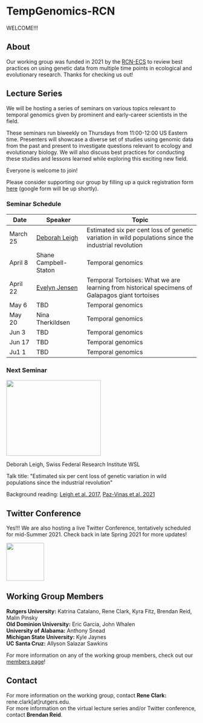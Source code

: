 # TempGenomics-RCN

WELCOME!!! 


## About

Our working group was funded in 2021 by the [RCN-ECS](https://rcn-ecs.github.io/)
to review best practices on using genetic data from multiple time points in
ecological and evolutionary research. Thanks for checking us out!


## Lecture Series

We will be hosting a series of seminars on various topics relevant to temporal genomics given by prominent and early-career scientists in the field.

These seminars run biweekly on Thursdays from 11:00-12:00 US Eastern time. Presenters will showcase a diverse set of studies using genomic data from the past and present to investigate questions relevant to ecology and evolutionary biology. We will also discuss best practices for conducting these studies and lessons learned while exploring this exciting new field.

Everyone is welcome to join! 

Please consider supporting our group by filling up a quick registration form [here](google.form) (google form will be up shortly).


### Seminar Schedule

Date | Speaker | Topic
---- | ------- | -----
March 25 | [Deborah Leigh](https://deborahmleigh.weebly.com/) | Estimated six per cent loss of genetic variation in wild populations since the industrial revolution
April 8 | Shane Campbell-Staton | Temporal genomics
April 22 | [Evelyn Jensen](eljensen.ca) | Temporal Tortoises: What we are learning from historical specimens of Galapagos giant tortoises
May 6 | TBD | Temporal genomics
May 20 | Nina Therkildsen | Temporal genomics
Jun 3 | TBD | Temporal genomics
Jun 17 | TBD | Temporal genomics
Ju1 1 | TBD | Temporal genomics


### Next Seminar



<img src="https://user-images.githubusercontent.com/49986485/109852486-d1788180-7c22-11eb-80e3-9d1cc66e640e.jpg" height="200" width="250"> 





Deborah Leigh, Swiss Federal Research Institute WSL

Talk title: "Estimated six per cent loss of genetic variation in wild populations since the industrial revolution"

Background reading: [Leigh et al. 2017](https://onlinelibrary.wiley.com/doi/full/10.1111/eva.12810), [Paz-Vinas et al. 2021](https://www.authorea.com/users/395915/articles/509937-macrogenetic-studies-must-not-ignore-limitations-of-genetic-markers-and-scale) 


## Twitter Conference

Yes!!! We are also hosting a live Twitter Conference, tentatively scheduled for mid-Summer 2021. Check back in late Spring 2021 for more updates!

<img src="https://user-images.githubusercontent.com/40210956/109213643-d6e74f00-777e-11eb-801a-37afb832700b.png" height="100" width="100"> 


## Working Group Members

**Rutgers University:** Katrina Catalano, Rene Clark, Kyra Fitz, Brendan Reid, Malin Pinsky  
**Old Dominion University:** Eric Garcia, John Whalen  
**University of Alabama:** Anthony Snead  
**Michigan State University:** Kyle Jaynes  
**UC Santa Cruz:** Allyson Salazar Sawkins  

For more information on any of the working group members, check out our [members page](members.md)!


## Contact

For more information on the working group, contact **Rene Clark:** rene.clark[at]rutgers.edu.  
For more information on the virtual lecture series and/or Twitter conference, contact **Brendan Reid**.
